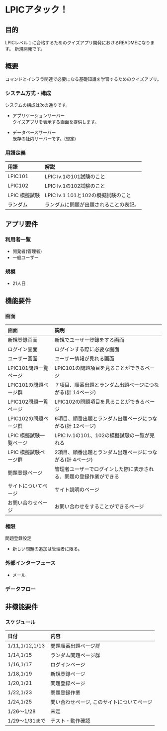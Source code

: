 # LPICアタック！
## 目的
LPICレベル１に合格するためのクイズアプリ開発におけるREADMEになります。
新規開発です。

## 概要
コマンドとインフラ関連で必要になる基礎知識を学習するためのクイズアプリ。

### システム方式・構成
システムの構成は次の通りです。

- アプリケーションサーバー  <br>クイズアプリを表示する画面を提供します。

- データベースサーバー  <br>既存の社内サーバーです。(想定)

### 用語定義
| 用語 | 解説 |
| :-- | :-- |
| LPIC101 | LPIC lv.1の101試験のこと | 
| LPIC102 | LPIC lv.1の102試験のこと |
| LPIC 模擬試験 | LPIC lv.1 101と102の模擬試験のこと |
| ランダム | ランダムに問題が出題されることの表記。|

## アプリ要件
### 利用者一覧
- 開発者(管理者)
- 一般ユーザー

### 規模
- 21人日

## 機能要件
### 画面
| 画面 | 説明 |
|:---  |:--- |
| 新規登録画面 | 新規でユーザー登録をする画面 |
| ログイン画面 | ログインする際に必要な画面 |
| ユーザー画面 | ユーザー情報が見れる画面 |
| LPIC101問題一覧ページ | LPIC101の問題項目を見ることができるページ |
| LPIC101の問題ページ群 |７項目、順番出題とランダム出題ページにつながる(計 14ページ) |
| LPIC102問題一覧ページ | LPIC102の問題項目を見ることができるページ |
| LPIC102の問題ページ群 | 6項目、順番出題とランダム出題ページにつながる(計 12ページ) |
| LPIC 模擬試験一覧ページ | LPIC lv.1の101、102の模擬試験の一覧が見れる |
| LPIC 模擬試験ページ群 | 2項目、順番出題とランダム出題ページにつながる(計 4ページ) |
| 問題登録ページ | 管理者ユーザーでログインした際に表示される、問題の登録作業ができる|
| サイトについてページ | サイト説明のページ |
| お問い合わせページ | お問い合わせをすることができるページ |

### 権限
問題登録設定
- 新しい問題の追加は管理者に限る。

### 外部インターフェース
- メール

### データフロー

## 非機能要件
### スケジュール
| 日付 | 内容 |
| :--- |:--- |
| 1/11,1/12,1/13 | 問題順番出題ページ群 |
| 1/14,1/15 | ランダム問題ページ群 |
| 1/16,1/17 | ログインページ |
| 1/18,1/19 | 新規登録ページ |
| 1/20,1/21 | 問題登録ページ |
| 1/22,1/23 | 問題登録作業   |
| 1/24,1/25 | 問い合わせページ, このサイトについてページ |
| 1/26～1/28| 未定 |
| 1/29～1/31まで | テスト・動作確認 |
